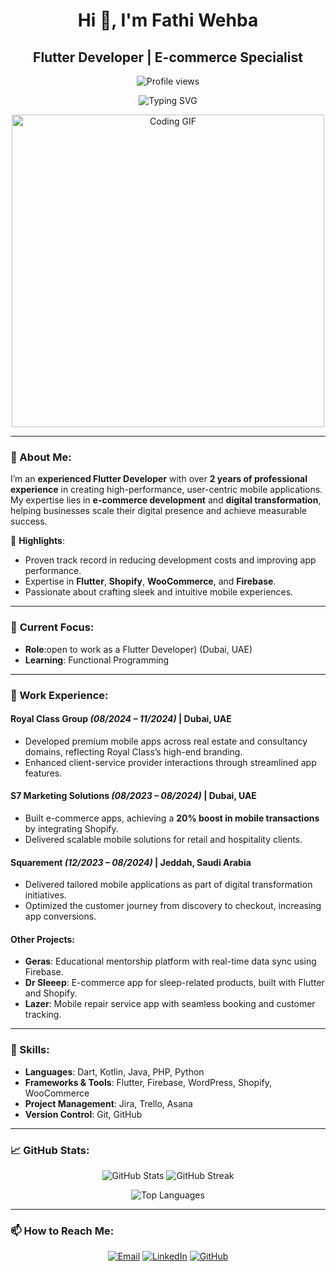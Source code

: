 <h1 align="center">Hi 👋, I'm Fathi Wehba</h1>
<h2 align="center">Flutter Developer | E-commerce Specialist</h2>

<p align="center">
  <img src="https://komarev.com/ghpvc/?username=fathi123-max&label=Profile%20views&color=0e75b6&style=flat" alt="Profile views" />
</p>

<p align="center">
  <img src="https://readme-typing-svg.herokuapp.com/?lines=Transforming+Ideas+into+Applications;E-commerce+App+Specialist;Let’s+Build+Your+Next+Big+Idea!&center=true&width=800&height=45" alt="Typing SVG">
</p>

<p align="center">
  <img src="https://media.giphy.com/media/qgQUggAC3Pfv687qPC/giphy.gif" width="500" alt="Coding GIF">
</p>

---

### 🌟 About Me:
I’m an **experienced Flutter Developer** with over **2 years of professional experience** in creating high-performance, user-centric mobile applications. My expertise lies in **e-commerce development** and **digital transformation**, helping businesses scale their digital presence and achieve measurable success. 

🚀 **Highlights**:
- Proven track record in reducing development costs and improving app performance.
- Expertise in **Flutter**, **Shopify**, **WooCommerce**, and **Firebase**.
- Passionate about crafting sleek and intuitive mobile experiences.

---

### 🔭 **Current Focus**:
- **Role**:open to work as a Flutter Developer) (Dubai, UAE)
- **Learning**: Functional Programming

---

### 💼 Work Experience:
#### **Royal Class Group** *(08/2024 – 11/2024)* | Dubai, UAE
- Developed premium mobile apps across real estate and consultancy domains, reflecting Royal Class’s high-end branding.
- Enhanced client-service provider interactions through streamlined app features.

#### **S7 Marketing Solutions** *(08/2023 – 08/2024)* | Dubai, UAE
- Built e-commerce apps, achieving a **20% boost in mobile transactions** by integrating Shopify.
- Delivered scalable mobile solutions for retail and hospitality clients.

#### **Squarement** *(12/2023 – 08/2024)* | Jeddah, Saudi Arabia
- Delivered tailored mobile applications as part of digital transformation initiatives.
- Optimized the customer journey from discovery to checkout, increasing app conversions.

#### **Other Projects**:
- **Geras**: Educational mentorship platform with real-time data sync using Firebase.
- **Dr Sleeep**: E-commerce app for sleep-related products, built with Flutter and Shopify.
- **Lazer**: Mobile repair service app with seamless booking and customer tracking.

---

### 📂 Skills:
- **Languages**: Dart, Kotlin, Java, PHP, Python
- **Frameworks & Tools**: Flutter, Firebase, WordPress, Shopify, WooCommerce
- **Project Management**: Jira, Trello, Asana
- **Version Control**: Git, GitHub

---

### 📈 GitHub Stats:
<p align="center">
  <img src="https://github-readme-stats.vercel.app/api?username=fathi123-max&show_icons=true&theme=radical" alt="GitHub Stats">
  <img src="https://github-readme-streak-stats.herokuapp.com/?user=fathi123-max&theme=radical" alt="GitHub Streak">
</p>
<p align="center">
  <img src="https://github-readme-stats.vercel.app/api/top-langs/?username=fathi123-max&layout=compact&theme=radical" alt="Top Languages">
</p>

---

### 📫 How to Reach Me:
<p align="center">
  <a href="mailto:fathiwehba5@gmail.com"><img src="https://img.shields.io/badge/-Gmail-D14836?style=for-the-badge&logo=Gmail&logoColor=white" alt="Email"></a>
  <a href="https://www.linkedin.com/in/fathi-wehba-9a2b2a187"><img src="https://img.shields.io/badge/-LinkedIn-0077B5?style=for-the-badge&logo=LinkedIn&logoColor=white" alt="LinkedIn"></a>
  <a href="https://github.com/Fathi123-max"><img src="https://img.shields.io/badge/-GitHub-181717?style=for-the-badge&logo=GitHub&logoColor=white" alt="GitHub"></a>
<!--   <a href="https://apps.apple.com/us/developer/pixelha/id1738392537"><img src="https://img.shields.io/badge/-App%20Store-000000?style=for-the-badge&logo=Apple&logoColor=white" alt="App Store"></a>
  <a href="https://play.google.com/store/apps/dev?id=5293503929502748227"><img src="https://img.shields.io/badge/-Google%20Play-3DDC84?style=for-the-badge&logo=Google%20Play&logoColor=white" alt="Google Play"></a> -->
</p>
